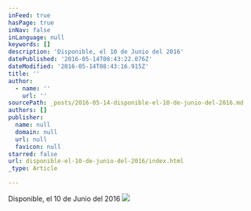 ```yaml
---
inFeed: true
hasPage: true
inNav: false
inLanguage: null
keywords: []
description: 'Disponible, el 10 de Junio del 2016'
datePublished: '2016-05-14T08:43:22.076Z'
dateModified: '2016-05-14T08:43:16.915Z'
title: ''
author:
  - name: ''
    url: ''
sourcePath: _posts/2016-05-14-disponible-el-10-de-junio-del-2016.md
authors: []
publisher:
  name: null
  domain: null
  url: null
  favicon: null
starred: false
url: disponible-el-10-de-junio-del-2016/index.html
_type: Article

---
```

Disponible, el 10 de Junio del 2016
![](https://s3-us-west-2.amazonaws.com/the-grid-img/p/e8dc4c9a875252f895b366c37ea31f3d5bd32e9a.jpg)